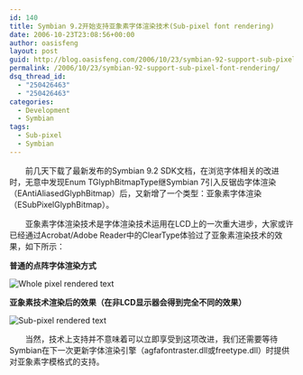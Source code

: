 ```yaml
---
id: 140
title: Symbian 9.2开始支持亚象素字体渲染技术(Sub-pixel font rendering)
date: 2006-10-23T23:08:56+00:00
author: oasisfeng
layout: post
guid: http://blog.oasisfeng.com/2006/10/23/symbian-92-support-sub-pixel-font-rendering/
permalink: /2006/10/23/symbian-92-support-sub-pixel-font-rendering/
dsq_thread_id:
  - "250426463"
  - "250426463"
categories:
  - Development
  - Symbian
tags:
  - Sub-pixel
  - Symbian
---
```

　　前几天下载了最新发布的Symbian 9.2 SDK文档，在浏览字体相关的改进时，无意中发现Enum TGlyphBitmapType继Symbian 7引入反锯齿字体渲染（EAntiAliasedGlyphBitmap）后，又新增了一个类型：亚象素字体渲染（ESubPixelGlyphBitmap）。

　　亚象素字体渲染技术是字体渲染技术运用在LCD上的一次重大进步，大家或许已经通过Acrobat/Adobe Reader中的ClearType体验过了亚象素渲染技术的效果，如下所示：

**普通的点阵字体渲染方式**

![Whole pixel rendered text](https://www.grc.com/image/ctpixel.gif)

**亚象素技术渲染后的效果（在非LCD显示器会得到完全不同的效果）**

![Sub-pixel rendered text](https://www.grc.com/image/ctsubpixel.gif)

　　当然，技术上支持并不意味着可以立即享受到这项改进，我们还需要等待Symbian在下一次更新字体渲染引擎（agfafontraster.dll或freetype.dll）时提供对亚象素字模格式的支持。